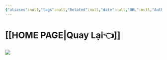 ```yaml
---
{"aliases":null,"tags":null,"Related":null,"date":null,"URL":null,"Author":null,"dg-publish":true,"image":null,"permalink":"/noi-dung-khoa-hoc/phan-2-mo-rong-va-ung-dung/vi-du-mot-ngay-take-note-bang-obsidian/","dgPassFrontmatter":true,"noteIcon":"1"}
---
```


 
# [[HOME PAGE\|Quay Lại👈]]


![](https://i.imgur.com/IyQ7khy.png)
